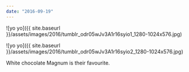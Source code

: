 ```yaml
---
date: "2016-09-19"
---
```


![yo yo]({{ site.baseurl }}/assets/images/2016/tumblr_odr05wJv3A1r16syio1_1280-1024x576.jpg)

![yo yo]({{ site.baseurl }}/assets/images/2016/tumblr_odr05wJv3A1r16syio2_1280-1024x576.jpg)

White chocolate Magnum is their favourite.
